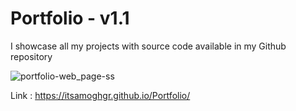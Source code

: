 # Portfolio - v1.1
I showcase all my projects with source code available in my Github repository

![portfolio-web_page-ss](https://user-images.githubusercontent.com/83643443/128175591-3395df77-3225-4ea6-b3c7-af62885cba24.png)

Link : https://itsamoghgr.github.io/Portfolio/
